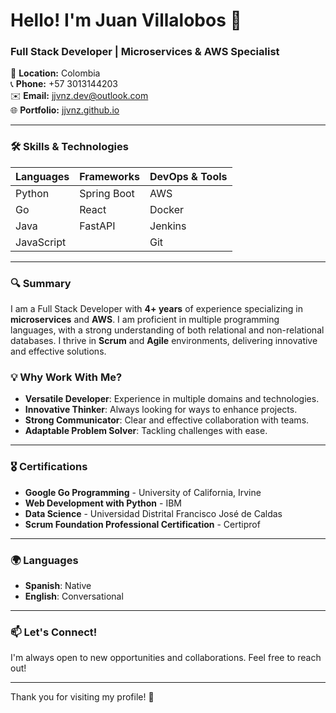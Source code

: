 # Hello! I'm Juan Villalobos 👋

### Full Stack Developer | Microservices & AWS Specialist

📍 **Location:** Colombia  
📞 **Phone:** +57 3013144203  
✉️ **Email:** [jjvnz.dev@outlook.com](mailto:jjvnz.dev@outlook.com)  
🌐 **Portfolio:** [jjvnz.github.io](https://jjvnz.github.io/)  

---

### 🛠️ Skills & Technologies

| **Languages**         | **Frameworks**           | **DevOps & Tools**        |
|-----------------------|--------------------------|----------------------------|
| Python                | Spring Boot              | AWS                        |
| Go                    | React                    | Docker                     |
| Java                  | FastAPI                  | Jenkins                    |
| JavaScript            |                          | Git                        |

---

### 🔍 Summary

I am a Full Stack Developer with **4+ years** of experience specializing in **microservices** and **AWS**. I am proficient in multiple programming languages, with a strong understanding of both relational and non-relational databases. I thrive in **Scrum** and **Agile** environments, delivering innovative and effective solutions.

### 💡 Why Work With Me?
- **Versatile Developer**: Experience in multiple domains and technologies.
- **Innovative Thinker**: Always looking for ways to enhance projects.
- **Strong Communicator**: Clear and effective collaboration with teams.
- **Adaptable Problem Solver**: Tackling challenges with ease.

---

### 🎖️ Certifications
- **Google Go Programming** - University of California, Irvine
- **Web Development with Python** - IBM
- **Data Science** - Universidad Distrital Francisco José de Caldas
- **Scrum Foundation Professional Certification** - Certiprof

---

### 🌍 Languages
- **Spanish**: Native
- **English**: Conversational

---

### 📫 Let's Connect!
I'm always open to new opportunities and collaborations. Feel free to reach out!

---

Thank you for visiting my profile! 🚀
